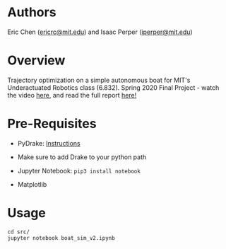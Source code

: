 # Authors
Eric Chen (ericrc@mit.edu) and Isaac Perper (iperper@mit.edu)

# Overview

Trajectory optimization on a simple autonomous boat for MIT's Underactuated Robotics class (6.832). Spring 2020 Final Project - watch the video [here](https://www.youtube.com/watch?v=8AD0oO6Yoag), and read the full report [here!](https://echen9898.github.io/assets/2020-05-30/6.832%20Report.pdf)

# Pre-Requisites

- PyDrake: [Instructions](https://drake.mit.edu/python_bindings.html#python-bindings-binary)
 - Make sure to add Drake to your python path

- Jupyter Notebook: `pip3 install notebook`

- Matplotlib


# Usage

```
cd src/
jupyter notebook boat_sim_v2.ipynb
``` 

